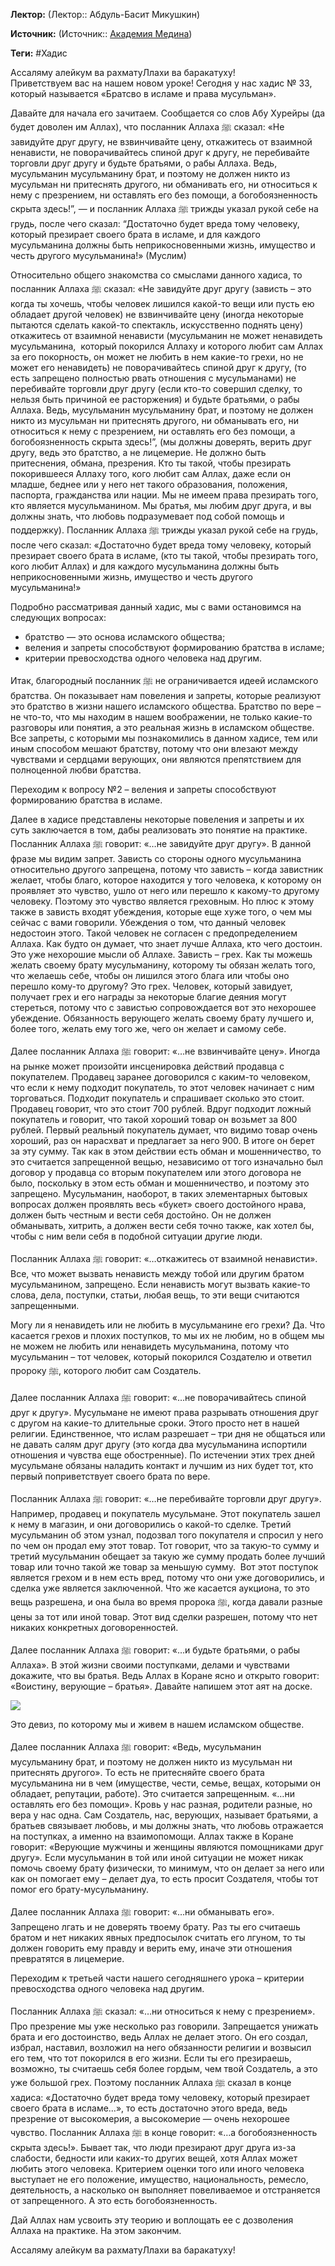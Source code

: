**Лектор:** (Лектор:: Абдуль-Басит Микушкин)

**Источник:** (Источник:: [Академия Медина](https://web.medinaschool.org/school/))

**Теги:** #Хадис

Ассаляму алейкум ва рахматуЛлахи ва баракатуху!  
Приветствуем вас на нашем новом уроке! Сегодня у нас хадис № 33, который называется «Братсво в исламе и права мусульман».


Давайте для начала его зачитаем. Сообщается со слов Абу Хурейры (да будет доволен им Аллах), что посланник Аллаха ﷺ сказал: «Не завидуйте друг другу, не взвинчивайте цену, откажитесь от взаимной ненависти, не поворачивайтесь спиной друг к другу, не перебивайте торговли друг другу и будьте братьями, о рабы Аллаха. Ведь, мусульманин мусульманину брат, и поэтому не должен никто из мусульман ни притеснять другого, ни обманивать его, ни относиться к нему с презрением, ни оставлять его без помощи, а богобоязненность скрыта здесь!”, — и посланник Аллаха ﷺ трижды указал рукой себе на грудь, после чего сказал: “Достаточно будет вреда тому человеку, который презирает своего брата в исламе, и для каждого мусульманина должны быть неприкосновенными жизнь, имущество и честь другого мусульманина!» (Муслим)


Относительно общего знакомства со смыслами данного хадиса, то посланник Аллаха ﷺ сказал: «Не завидуйте друг другу (зависть – это когда ты хочешь, чтобы человек лишился какой-то вещи или пусть ею обладает другой человек) не взвинчивайте цену (иногда некоторые пытаются сделать какой-то спектакль, искусственно поднять цену) откажитесь от взаимной ненависти (мусульманин не может ненавидеть мусульманина,  который покорился Аллаху и которого любит сам Аллах за его покорность, он может не любить в нем какие-то грехи, но не может его ненавидеть) не поворачивайтесь спиной друг к другу, (то есть запрещено полностью рвать отношения с мусульманами) не перебивайте торговли друг другу (если кто-то совершил сделку, то нельзя быть причиной ее расторжения) и будьте братьями, о рабы Аллаха. Ведь, мусульманин мусульманину брат, и поэтому не должен никто из мусульман ни притеснять другого, ни обманывать его, ни относиться к нему с презрением, ни оставлять его без помощи, а богобоязненность скрыта здесь!”, (мы должны доверять, верить друг другу, ведь это братство, а не лицемерие. Не должно быть притеснения, обмана, презрения. Кто ты такой, чтобы презирать покорившееся Аллаху того, кого любит сам Аллах, даже если он младше, беднее или у него нет такого образования, положения, паспорта, гражданства или нации. Мы не имеем права презирать того, кто является мусульманином. Мы братья, мы любим друг друга, и вы должны знать, что любовь подразумевает под собой помощь и поддержку). Посланник Аллаха ﷺ трижды указал рукой себе на грудь, после чего сказал: «Достаточно будет вреда тому человеку, который презирает своего брата в исламе, (кто ты такой, чтобы презирать того, кого любит Аллах) и для каждого мусульманина должны быть неприкосновенными жизнь, имущество и честь другого мусульманина!»


Подробно рассматривая данный хадис, мы с вами остановимся на следующих вопросах:


* братство — это основа исламского общества;
* веления и запреты способствуют формированию братства в исламе;
* критерии превосходства одного человека над другим.


Итак, благородный посланник ﷺ не ограничивается идеей исламского братства. Он показывает нам повеления и запреты, которые реализуют это братство в жизни нашего исламского общества. Братство по вере – не что-то, что мы находим в нашем воображении, не только какие-то разговоры или понятия, а это реальная жизнь в исламском обществе. Все запреты, с которыми мы познакомились в данном хадисе, тем или иным способом мешают братству, потому что они влезают между чувствами и сердцами верующих, они являются препятствием для полноценной любви братства.


Переходим к вопросу №2 – веления и запреты способствуют формированию братства в исламе.


Далее в хадисе представлены некоторые повеления и запреты и их суть заключается в том, дабы реализовать это понятие на практике. Посланник Аллаха ﷺ говорит: «…не завидуйте друг другу». В данной фразе мы видим запрет. Зависть со стороны одного мусульманина относительно другого запрещена, потому что зависть – когда завистник желает, чтобы благо, которое находится у того человека, к которому он проявляет это чувство, ушло от него или перешло к какому-то другому человеку. Поэтому это чувство является греховным. Но плюс к этому также в зависть входят убеждения, которые еще хуже того, о чем мы сейчас с вами говорили. Убеждения о том, что данный человек недостоин этого. Такой человек не согласен с предопределением Аллаха. Как будто он думает, что знает лучше Аллаха, кто чего достоин. Это уже нехорошие мысли об Аллахе. Зависть – грех. Как ты можешь желать своему брату мусульманину, которому ты обязан желать того, что желаешь себе, чтобы он лишился этого блага или чтобы оно перешло кому-то другому? Это грех. Человек, который завидует, получает грех и его награды за некоторые благие деяния могут стереться, потому что с завистью сопровождается вот это нехорошее убеждение. Обязанность верующего желать своему брату лучшего и, более того, желать ему того же, чего он желает и самому себе.


Далее посланник Аллаха ﷺ говорит: «…не взвинчивайте цену». Иногда на рынке может произойти инсценировка действий продавца с покупателем. Продавец заранее договорился с каким-то человеком, что если к нему подходит покупатель, то этот человек начинает с ним торговаться. Подходит покупатель и спрашивает сколько это стоит. Продавец говорит, что это стоит 700 рублей. Вдруг подходит ложный покупатель и говорит, что такой хороший товар он возьмет за 800 рублей. Первый реальный покупатель думает, что видимо товар очень хороший, раз он нарасхват и предлагает за него 900. В итоге он берет за эту сумму. Так как в этом действии есть обман и мошенничество, то это считается запрещенной вещью, независимо от того изначально был договор у продавца со вторым покупателем или этого договора не было, поскольку в этом есть обман и мошенничество, и поэтому это запрещено. Мусульманин, наоборот, в таких элементарных бытовых вопросах должен проявлять весь «букет» своего достойного нрава, должен быть честным и вести себя достойно. Он не должен обманывать, хитрить, а должен вести себя точно также, как хотел бы, чтобы с ним вели себя в подобной ситуации другие люди.


Посланник Аллаха ﷺ говорит: «…откажитесь от взаимной ненависти». Все, что может вызвать ненависть между тобой или другим братом мусульманином, запрещено. Если ненависть могут вызвать какие-то слова, дела, поступки, статьи, любая вещь, то эти вещи считаются запрещенными.


Могу ли я ненавидеть или не любить в мусульманине его грехи? Да. Что касается грехов и плохих поступков, то мы их не любим, но в общем мы не можем не любить или ненавидеть мусульманина, потому что мусульманин – тот человек, который покорился Создателю и ответил пророку ﷺ, которого любит сам Создатель.


Далее посланник Аллаха ﷺ говорит: «…не поворачивайтесь спиной друг к другу». Мусульмане не имеют права разрывать отношения друг с другом на какие-то длительные сроки. Этого просто нет в нашей религии. Единственное, что ислам разрешает – три дня не общаться или не давать салям друг другу (это когда два мусульманина испортили отношения и чувства еще обостренные). По истечении этих трех дней мусульмане обязаны наладить контакт и лучшим из них будет тот, кто первый поприветствует своего брата по вере.


Посланник Аллаха ﷺ говорит: «…не перебивайте торговли друг другу». Например, продавец и покупатель мусульмане. Этот покупатель зашел к нему в магазин, и они договорились о какой-то сделке. Третий мусульманин об этом узнал, подозвал того покупателя и спросил у него по чем он продал ему этот товар. Тот говорит, что за такую-то сумму и третий мусульманин обещает за такую же сумму продать более лучший товар или точно такой же товар за меньшую сумму.  Вот этот поступок является грехом и в нем есть вред, потому что они уже договорились, и сделка уже является заключенной. Что же касается аукциона, то это вещь разрешена, и она была во время пророка ﷺ, когда давали разные цены за тот или иной товар. Этот вид сделки разрешен, потому что нет никаких конкретных договоренностей.


Далее посланник Аллаха ﷺ говорит: «…и будьте братьями, о рабы Аллаха». В этой жизни своими поступками, делами и чувствами докажите, что вы братья. Ведь Аллах в Коране ясно и открыто говорит: «Воистину, верующие – братья». Давайте напишем этот аят на доске.


![](https://medinaschool.org/files/images/2020/01/213f39b7b797cc19c3092ee5417a9607.jpg)


Это девиз, по которому мы и живем в нашем исламском обществе.


Далее посланник Аллаха ﷺ говорит: «Ведь, мусульманин мусульманину брат, и поэтому не должен никто из мусульман ни притеснять другого». То есть не притесняйте своего брата мусульманина ни в чем (имуществе, чести, семье, вещах, которыми он обладает, репутации, работе). Это считается запрещенным. «…ни оставлять его без помощи». Кровь у нас разная, родители разные, но вера у нас одна. Сам Создатель, нас, верующих, называет братьями, а братьев связывает любовь, и мы должны знать, что любовь отражается на поступках, а именно на взаимопомощи. Аллах также в Коране говорит: «Верующие мужчины и женщины являются помощниками друг другу»*.* Если мусульманин в той или иной ситуации не может никак помочь своему брату физически, то минимум, что он делает за него или как он помогает ему – делает дуа, то есть просит Создателя, чтобы тот помог его брату-мусульманину.


Далее посланник Аллаха ﷺ говорит: «…ни обманывать его». Запрещено лгать и не доверять твоему брату. Раз ты его считаешь братом и нет никаких явных предпосылок считать его лгуном, то ты должен говорить ему правду и верить ему, иначе эти отношения превратятся в лицемерие.


Переходим к третьей части нашего сегодняшнего урока – критерии превосходства одного человека над другим.


Посланник Аллаха ﷺ сказал: «…ни относиться к нему с презрением». Про презрение мы уже несколько раз говорили. Запрещается унижать брата и его достоинство, ведь Аллах не делает этого. Он его создал, избрал, наставил, возложил на него обязанности религии и возвысил его тем, что тот покорился в его жизни. Если ты его презираешь, возможно, ты считаешь себя более гордым, чем твой Создатель, а это уже большой грех. Поэтому посланник Аллаха ﷺ сказал в конце хадиса: «Достаточно будет вреда тому человеку, который презирает своего брата в исламе…», то есть достаточно этого вреда, ведь презрение от высокомерия, а высокомерие — очень нехорошее чувство. Посланник Аллаха ﷺ в конце говорит: «…а богобоязненность скрыта здесь!». Бывает так, что люди презирают друг друга из-за слабости, бедности или каких-то других вещей, хотя Аллах может любить этого человека. Критерием оценки того или иного человека выступает не его положение, имущество, национальность, ремесло, деятельность, а насколько он выполняет повеливаемое и отстраняется от запрещенного. А это есть богобоязненность.


Дай Аллах нам усвоить эту теорию и воплощать ее с дозволения Аллаха на практике. На этом закончим.


Ассаляму алейкум ва рахматуЛлахи ва баракатуху!


